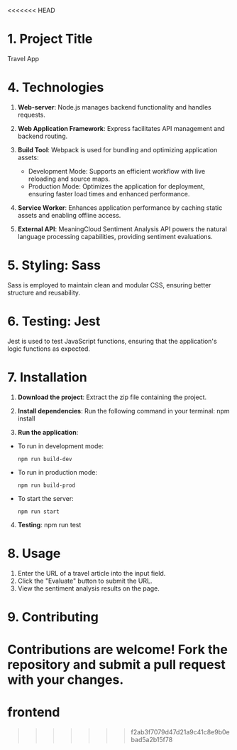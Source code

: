 <<<<<<< HEAD
# 1. Project Title
Travel App 





# 4. Technologies

1. **Web-server**: Node.js manages backend functionality and handles requests.

2. **Web Application Framework**: Express facilitates API management and backend routing.

3. **Build Tool**: Webpack is used for bundling and optimizing application assets:
    - Development Mode: Supports an efficient workflow with live reloading and source maps.
    - Production Mode: Optimizes the application for deployment, ensuring faster load times and enhanced performance.

4. **Service Worker**: Enhances application performance by caching static assets and enabling offline access.

5. **External API**: MeaningCloud Sentiment Analysis API powers the natural language processing capabilities, providing sentiment evaluations.

# 5. Styling: Sass
Sass is employed to maintain clean and modular CSS, ensuring better structure and reusability.

# 6. Testing: Jest
Jest is used to test JavaScript functions, ensuring that the application's logic functions as expected.

# 7. Installation

1. **Download the project**: Extract the zip file containing the project.

2. **Install dependencies**: Run the following command in your terminal:
npm install

3. **Run the application**:
 - To run in development mode:
   ```
   npm run build-dev
   ```
 - To run in production mode:
   ```
   npm run build-prod
   ```
 - To start the server:
   ```
   npm run start
   ```

4. **Testing**:
npm run test

# 8. Usage
1. Enter the URL of a travel article into the input field.
2. Click the "Evaluate" button to submit the URL.
3. View the sentiment analysis results on the page.

# 9. Contributing
Contributions are welcome! Fork the repository and submit a pull request with your changes.
=======
# frontend
>>>>>>> f2ab3f7079d47d21a9c41c8e9b0ebad5a2b15f78
